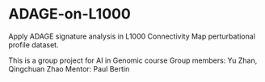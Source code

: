 # ADAGE-on-L1000
Apply ADAGE signature analysis in L1000 Connectivity Map perturbational profile dataset.

This is a group project for AI in Genomic course
Group members: Yu Zhan, Qingchuan Zhao
Mentor: Paul Bertin
